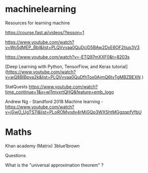 # machinelearning
Resources for learning machine


https://course.fast.ai/videos/?lesson=1

https://www.youtube.com/watch?v=Wo5dMEP_BbI&list=PLQVvvaa0QuDcjD5BAw2DxE6OF2tius3V3

https://www.youtube.com/watch?v=-ETQ97mXXF0&t=8203s

[Deep Learning with Python, TensorFlow, and Keras tutorial]
(https://www.youtube.com/watch?v=wQ8BIBpya2k&list=PLQVvvaa0QuDfhTox0AjmQ6tvTgMBZBEXN )

StatQuests https://www.youtube.com/watch?time_continue=1&v=wl1myxrtQHQ&feature=emb_logo

Andrew Ng - Standford 2018 Machine learning - https://www.youtube.com/watch?v=jGwO_UgTS7I&list=PLoROMvodv4rMiGQp3WXShtMGgzqpfVfbU


# Maths

Khan academy (Matrix)
3blue1brown


Questions

What is the "universal approximation theorem" ?
